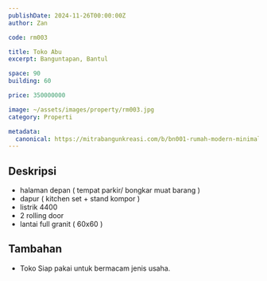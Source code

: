 ```yaml
---
publishDate: 2024-11-26T00:00:00Z
author: Zan

code: rm003

title: Toko Abu 
excerpt: Banguntapan, Bantul

space: 90
building: 60

price: 350000000

image: ~/assets/images/property/rm003.jpg
category: Properti

metadata:
  canonical: https://mitrabangunkreasi.com/b/bn001-rumah-modern-minimalis
---
```


## Deskripsi

- halaman depan ( tempat parkir/ bongkar muat barang )
- dapur ( kitchen set + stand kompor )
- listrik 4400
- 2 rolling door
- lantai full granit ( 60x60 )

## Tambahan
- Toko Siap pakai untuk bermacam jenis usaha.

